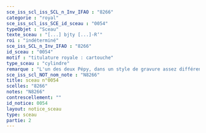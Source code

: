 ```yaml
---
sce_iss_scl_iss_SCL_n_Inv_IFAO : "8266"
categorie : "royal"
sce_iss_scl_iss_SCE_id_sceau : "0054"
typeObjet : "Sceau"
texte_sceau : "[...] bjty [...]-R‘"
roi : "indéterminé"
sce_iss_SCL_n_Inv_IFAO : "8266"
id_sceau : "0054"
motif : "titulature royale : cartouche"
type_sceau : "cylindre"
remarque : "L'un des deux Pépy, dans un style de gravure assez différent des types connus, voisin du sceau 0111, donc probablement Pépy II."
sce_iss_scl_NOT_nom_note : "N8266"
title: sceau n°0054
scelles: "8266"
notes: "N8266"
contrescellement: ""
id_notice: 0054
layout: notice_sceau
type: sceau
partie: 2
---
```

